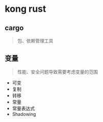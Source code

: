 # kong rust

## cargo

> 包、依赖管理工具

## 变量

> 性能、安全问题导致需要考虑变量的范围

* 可变
* 复制
* 转移
* 常量
* 常量表达式
* Shadowing

